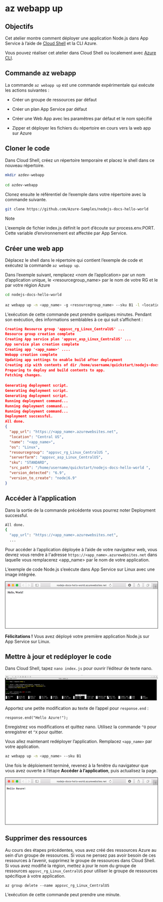 # az webapp up

## Objectifs

Cet atelier montre comment déployer une application Node.js dans App Service à l’aide de [Cloud Shell](https://docs.microsoft.com/azure/cloud-shell/overview) et la CLI Azure.

Vous pouvez réaliser cet atelier dans Cloud Shell ou localement avec [Azure CLI](https://docs.microsoft.com/fr-fr/cli/azure/install-azure-cli).

## Commande az webapp

La commande `az webapp up` est une commande expérimentale qui exécute les actions suivantes :

- Créer un groupe de ressources par défaut

- Créer un plan App Service par défaut

- Créer une Web App avec les paramêtres par défaut et le nom spécifié

- Zipper et déployer les fichiers du répertoire en cours vers la web app sur Azure

## Cloner le code

Dans Cloud Shell, créez un répertoire temporaire et placez le shell dans ce nouveau répertoire.

```bash
mkdir azdev-webapp

cd azdev-webapp
```

Clonez ensuite le référentiel de l’exemple dans votre répertoire avec la commande suivante.

```bash
git clone https://github.com/Azure-Samples/nodejs-docs-hello-world
```

> [!NOTE]
> L’exemple de fichier index.js définit le port d’écoute sur process.env.PORT. Cette variable d’environnement est affectée par App Service.
>

## Créer une web app

Déplacez le shell dans le répertoire qui contient l’exemple de code et exécutez la commande `az webapp up`.

Dans l’exemple suivant, remplacez <nom de l’application> par un nom d’application unique, le <resourcegroup_name> par le nom de votre RG et le <location> par votre région Azure

```bash
cd nodejs-docs-hello-world

az webapp up -n <app_name> -g <resourcegroup_name> --sku B1 -l <location>
```

L’exécution de cette commande peut prendre quelques minutes. Pendant son exécution, des informations semblables à ce qui suit s’affichent :

```json
Creating Resource group 'appsvc_rg_Linux_CentralUS' ...
Resource group creation complete
Creating App service plan 'appsvc_asp_Linux_CentralUS' ...
App service plan creation complete
Creating app '<app_name>' ....
Webapp creation complete
Updating app settings to enable build after deployment
Creating zip with contents of dir /home/username/quickstart/nodejs-docs-hello-world ...
Preparing to deploy and build contents to app.
Fetching changes.

Generating deployment script.
Generating deployment script.
Generating deployment script.
Running deployment command...
Running deployment command...
Running deployment command...
Deployment successful.
All done.
{
  "app_url": "https://<app_name>.azurewebsites.net",
  "location": "Central US",
  "name": "<app_name>",
  "os": "Linux",
  "resourcegroup": "appsvc_rg_Linux_CentralUS ",
  "serverfarm": "appsvc_asp_Linux_CentralUS",
  "sku": "STANDARD",
  "src_path": "/home/username/quickstart/nodejs-docs-hello-world ",
  "version_detected": "6.9",
  "version_to_create": "node|6.9"
}
```

## Accéder à l’application

Dans la sortie de la commande précédente vous pourrez noter 
Deployment successful.

```bash
All done.
{
  "app_url": "https://<app_name>.azurewebsites.net",
  ...
```

Pour accéder à l’application déployée à l’aide de votre navigateur web, vous devrez vous rendre à l'adresse `https://<app_name>.azurewebsites.net` dans laquelle vous remplacerez <app_name> par le nom de votre application.

L’exemple de code Node.js s’exécute dans App Service sur Linux avec une image intégrée.

![Exemple d’application s’exécutant dans Azure](media/quickstart-nodejs/hello-world-in-browser.png)

**Félicitations !** Vous avez déployé votre première application Node.js sur App Service sur Linux.

## Mettre à jour et redéployer le code

Dans Cloud Shell, tapez `nano index.js` pour ouvrir l’éditeur de texte nano.

![Nano index.js](media/quickstart-nodejs/nano-indexjs.png)

 Apportez une petite modification au texte de l’appel pour `response.end` :

```nodejs
response.end("Hello Azure!");
```

Enregistrez vos modifications et quittez nano. Utilisez la commande `^O` pour enregistrer et `^X` pour quitter.

Vous allez maintenant redéployer l’application. Remplacez `<app_name>` par votre application.

```bash
az webapp up -n <app_name> --sku B1
```

Une fois le déploiement terminé, revenez à la fenêtre du navigateur que vous avez ouverte à l’étape **Accéder à l’application**, puis actualisez la page.

![Mise à jour de l’exemple d’application s’exécutant dans Azure](media/quickstart-nodejs/hello-azure-in-browser.png)

## Supprimer des ressources

Au cours des étapes précédentes, vous avez créé des ressources Azure au sein d’un groupe de ressources. Si vous ne pensez pas avoir besoin de ces ressources à l’avenir, supprimez le groupe de ressources dans Cloud Shell. Si vous avez modifié la région, mettez à jour le nom du groupe de ressources `appsvc_rg_Linux_CentralUS` pour utiliser le groupe de ressources spécifique à votre application.

```azurecli-interactive
az group delete --name appsvc_rg_Linux_CentralUS
```

L’exécution de cette commande peut prendre une minute.
